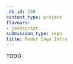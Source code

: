 ```yaml
---
_db_id: 538
content_type: project
flavours:
- javascript
submission_type: repo
title: Redux Saga Intro
---
```


TODO